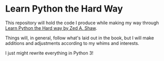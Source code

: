 # Learn Python the Hard Way

This repository will hold the code I produce while making my way through [Learn Python the Hard way by Zed A. Shaw](learnpythonthehardway.com).

Things will, in general, follow what's laid out in the book, but I will make additions and adjustments according to my whims and interests.

I just might rewrite everything in Python 3!
